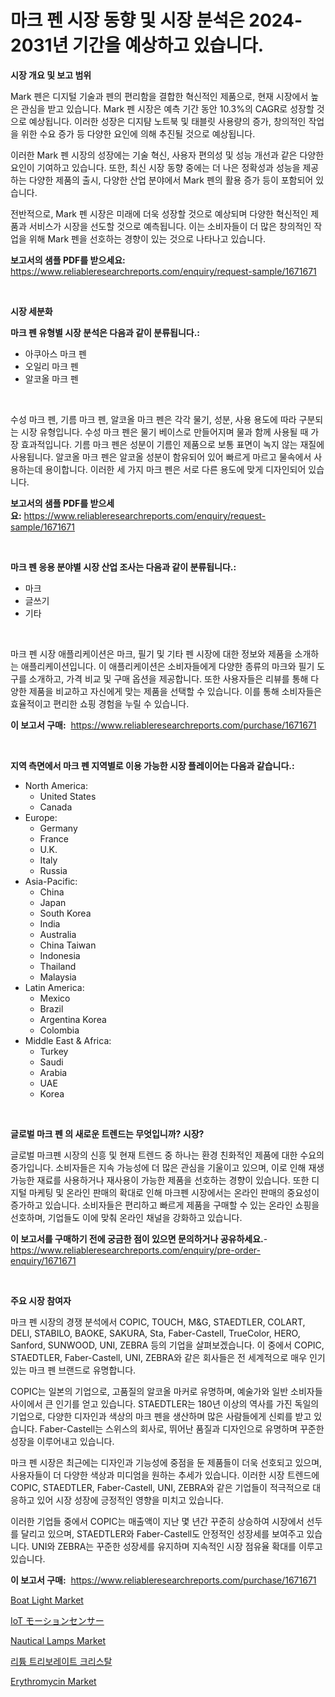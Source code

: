 <p><h1>마크 펜 시장 동향 및 시장 분석은 2024-2031년 기간을 예상하고 있습니다.</h1></p><p><strong>시장 개요 및 보고 범위</strong></p>
<p><p>Mark 펜은 디지털 기술과 펜의 편리함을 결합한 혁신적인 제품으로, 현재 시장에서 높은 관심을 받고 있습니다. Mark 펜 시장은 예측 기간 동안 10.3%의 CAGR로 성장할 것으로 예상됩니다. 이러한 성장은 디지턈 노트북 및 태블릿 사용량의 증가, 창의적인 작업을 위한 수요 증가 등 다양한 요인에 의해 추진될 것으로 예상됩니다.</p><p>이러한 Mark 펜 시장의 성장에는 기술 혁신, 사용자 편의성 및 성능 개선과 같은 다양한 요인이 기여하고 있습니다. 또한, 최신 시장 동향 중에는 더 나은 정확성과 성능을 제공하는 다양한 제품의 출시, 다양한 산업 분야에서 Mark 펜의 활용 증가 등이 포함되어 있습니다.</p><p>전반적으로, Mark 펜 시장은 미래에 더욱 성장할 것으로 예상되며 다양한 혁신적인 제품과 서비스가 시장을 선도할 것으로 예측됩니다. 이는 소비자들이 더 많은 창의적인 작업을 위해 Mark 펜을 선호하는 경향이 있는 것으로 나타나고 있습니다.</p></p>
<p><strong>보고서의 샘플 PDF를 받으세요:</strong> <a href="https://www.reliableresearchreports.com/enquiry/request-sample/1671671">https://www.reliableresearchreports.com/enquiry/request-sample/1671671</a></p>
<p>&nbsp;</p>
<p><strong>시장 세분화</strong></p>
<p><strong>마크 펜 유형별 시장 분석은 다음과 같이 분류됩니다.:</strong></p>
<p><ul><li>아쿠아스 마크 펜</li><li>오일리 마크 펜</li><li>알코올 마크 펜</li></ul></p>
<p>&nbsp;</p>
<p><p>수성 마크 펜, 기름 마크 펜, 알코올 마크 펜은 각각 물기, 성분, 사용 용도에 따라 구분되는 시장 유형입니다. 수성 마크 펜은 물기 베이스로 만들어지며 물과 함께 사용될 때 가장 효과적입니다. 기름 마크 펜은 성분이 기름인 제품으로 보통 표면이 녹지 않는 재질에 사용됩니다. 알코올 마크 펜은 알코올 성분이 함유되어 있어 빠르게 마르고 물속에서 사용하는데 용이합니다. 이러한 세 가지 마크 펜은 서로 다른 용도에 맞게 디자인되어 있습니다.</p></p>
<p><strong>보고서의 샘플 PDF를 받으세요:</strong>&nbsp;<a href="https://www.reliableresearchreports.com/enquiry/request-sample/1671671">https://www.reliableresearchreports.com/enquiry/request-sample/1671671</a></p>
<p>&nbsp;</p>
<p><strong> 마크 펜 응용 분야별 시장 산업 조사는 다음과 같이 분류됩니다.:</strong></p>
<p><ul><li>마크</li><li>글쓰기</li><li>기타</li></ul></p>
<p>&nbsp;</p>
<p><p>마크 펜 시장 애플리케이션은 마크, 필기 및 기타 펜 시장에 대한 정보와 제품을 소개하는 애플리케이션입니다. 이 애플리케이션은 소비자들에게 다양한 종류의 마크와 필기 도구를 소개하고, 가격 비교 및 구매 옵션을 제공합니다. 또한 사용자들은 리뷰를 통해 다양한 제품을 비교하고 자신에게 맞는 제품을 선택할 수 있습니다.  이를 통해 소비자들은 효율적이고 편리한 쇼핑 경험을 누릴 수 있습니다.</p></p>
<p><strong>이 보고서 구매:</strong>&nbsp; <a href="https://www.reliableresearchreports.com/purchase/1671671">https://www.reliableresearchreports.com/purchase/1671671</a></p>
<p>&nbsp;</p>
<p><strong>지역 측면에서 마크 펜 지역별로 이용 가능한 시장 플레이어는 다음과 같습니다.:</strong></p>
<p><ul>
    <li>
        North America:
        <ul>
            <li>United States</li>
            <li>Canada</li>
        </ul>
    </li>
    <li>
        Europe:
        <ul>
            <li>Germany</li>
            <li>France</li>
            <li>U.K.</li>
            <li>Italy</li>
            <li>Russia</li>
        </ul>
    </li>
    <li>
        Asia-Pacific:
        <ul>
            <li>China</li>
            <li>Japan</li>
            <li>South Korea</li>
            <li>India</li>
            <li>Australia</li>
            <li>China Taiwan</li>
            <li>Indonesia</li>
            <li>Thailand</li>
            <li>Malaysia</li>
        </ul>
    </li>
    <li>
        Latin America:
        <ul>
            <li>Mexico</li>
            <li>Brazil</li>
            <li>Argentina Korea</li>
            <li>Colombia</li>
        </ul>
    </li>
    <li>
        Middle East & Africa:
        <ul>
            <li>Turkey</li>
            <li>Saudi</li>
            <li>Arabia</li>
            <li>UAE</li>
            <li>Korea</li>
        </ul>
    </li>
    </ul></p>
<p>&nbsp;</p>
<p><strong>글로벌 마크 펜 의 새로운 트렌드는 무엇입니까? 시장?</strong></p>
<p><p>글로벌 마크펜 시장의 신흥 및 현재 트렌드 중 하나는 환경 친화적인 제품에 대한 수요의 증가입니다. 소비자들은 지속 가능성에 더 많은 관심을 기울이고 있으며, 이로 인해 재생 가능한 재료를 사용하거나 재사용이 가능한 제품을 선호하는 경향이 있습니다. 또한 디지털 마케팅 및 온라인 판매의 확대로 인해 마크펜 시장에서는 온라인 판매의 중요성이 증가하고 있습니다. 소비자들은 편리하고 빠르게 제품을 구매할 수 있는 온라인 쇼핑을 선호하며, 기업들도 이에 맞춰 온라인 채널을 강화하고 있습니다.</p></p>
<p><strong>이 보고서를 구매하기 전에 궁금한 점이 있으면 문의하거나 공유하세요.</strong>- <a href="https://www.reliableresearchreports.com/enquiry/pre-order-enquiry/1671671">https://www.reliableresearchreports.com/enquiry/pre-order-enquiry/1671671</a></p>
<p>&nbsp;</p>
<p><strong>주요 시장 참여자</strong></p>
<p><p>마크 펜 시장의 경쟁 분석에서 COPIC, TOUCH, M&G, STAEDTLER, COLART, DELI, STABILO, BAOKE, SAKURA, Sta, Faber-Castell, TrueColor, HERO, Sanford, SUNWOOD, UNI, ZEBRA 등의 기업을 살펴보겠습니다. 이 중에서 COPIC, STAEDTLER, Faber-Castell, UNI, ZEBRA와 같은 회사들은 전 세계적으로 매우 인기 있는 마크 펜 브랜드로 유명합니다.</p><p>COPIC는 일본의 기업으로, 고품질의 알코올 마커로 유명하며, 예술가와 일반 소비자들 사이에서 큰 인기를 얻고 있습니다. STAEDTLER는 180년 이상의 역사를 가진 독일의 기업으로, 다양한 디자인과 색상의 마크 펜을 생산하며 많은 사람들에게 신뢰를 받고 있습니다. Faber-Castell는 스위스의 회사로, 뛰어난 품질과 디자인으로 유명하며 꾸준한 성장을 이루어내고 있습니다.</p><p>마크 펜 시장은 최근에는 디자인과 기능성에 중점을 둔 제품들이 더욱 선호되고 있으며, 사용자들이 더 다양한 색상과 미디엄을 원하는 추세가 있습니다. 이러한 시장 트렌드에 COPIC, STAEDTLER, Faber-Castell, UNI, ZEBRA와 같은 기업들이 적극적으로 대응하고 있어 시장 성장에 긍정적인 영향을 미치고 있습니다.</p><p>이러한 기업들 중에서 COPIC는 매출액이 지난 몇 년간 꾸준히 상승하여 시장에서 선두를 달리고 있으며, STAEDTLER와 Faber-Castell도 안정적인 성장세를 보여주고 있습니다. UNI와 ZEBRA는 꾸준한 성장세를 유지하며 지속적인 시장 점유율 확대를 이루고 있습니다.</p></p>
<p><strong>이 보고서 구매:</strong>&nbsp;&nbsp;<a href="https://www.reliableresearchreports.com/purchase/1671671">https://www.reliableresearchreports.com/purchase/1671671</a></p>
<p><p><a href="https://issuu.com/reportprime-2/docs/boat-light-market-size-2030.pptx">Boat Light Market</a></p><p><a href="https://medium.com/@camron674/iot%E3%83%A2%E3%83%BC%E3%82%B7%E3%83%A7%E3%83%B3%E3%82%BB%E3%83%B3%E3%82%B5%E3%83%BC%E5%B8%82%E5%A0%B4-%E5%B8%82%E5%A0%B4cagr-%E5%B8%82%E5%A0%B4%E5%8B%95%E5%90%91-%E6%88%90%E9%95%B7%E6%88%A6%E7%95%A5%E3%81%AB%E9%96%A2%E3%81%99%E3%82%8B%E6%83%85%E5%A0%B1-22221d36880f">IoT モーションセンサー</a></p><p><a href="https://issuu.com/reportprime-2/docs/nautical-lamps-market-size-2030.pptx">Nautical Lamps Market</a></p><p><a href="https://medium.com/@percyhagernes9778/%EB%A6%AC%ED%8A%AC-%ED%8A%B8%EB%A6%AC%EB%B3%B4%EB%A0%88%EC%9D%B4%ED%8A%B8-%ED%81%AC%EB%A6%AC%EC%8A%A4%ED%83%88-%EC%8B%9C%EC%9E%A5-2031%EB%85%84%EA%B9%8C%EC%A7%80%EC%9D%98-%EC%B6%94%EC%9D%B4-%EC%98%88%EC%B8%A1-%EB%B0%8F-%EA%B2%BD%EC%9F%81-%EB%B6%84%EC%84%9D-960c19880fe8">리튬 트리보레이트 크리스탈</a></p><p><a href="https://github.com/RickHolmes3/Market-Research-Report-List-3/blob/main/erythromycin-market.md">Erythromycin Market</a></p></p>
